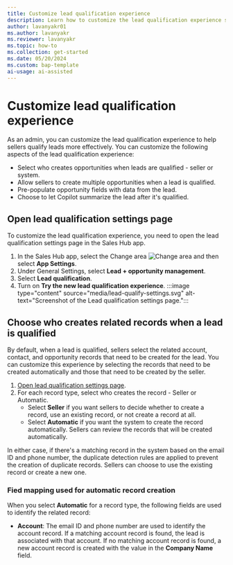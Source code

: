 ```yaml
---
title: Customize lead qualification experience
description: Learn how to customize the lead qualification experience so that sellers can easily qualify leads.
author: lavanyakr01
ms.author: lavanyakr
ms.reviewer: lavanyakr
ms.topic: how-to 
ms.collection: get-started
ms.date: 05/20/2024
ms.custom: bap-template 
ai-usage: ai-assisted
---
```


# Customize lead qualification experience

As an admin, you can customize the lead qualification experience to help sellers qualify leads more effectively. You can customize the following aspects of the lead qualification experience:

- Select who creates opportunities when leads are qualified - seller or system.
- Allow sellers to create multiple opportunities when a lead is qualified.
- Pre-populate opportunity fields with data from the lead.
- Choose to let Copilot summarize the lead after it's qualified.


## Open lead qualification settings page

To customize the lead qualification experience, you need to open the lead qualification settings page in the Sales Hub app.

1. In the Sales Hub app, select the Change area ![Change area](media/change-area.png) and then select **App Settings**.
1. Under General Settings, select **Lead + opportunity management**.
1. Select **Lead qualification**.
1. Turn on **Try the new lead qualification experience**.
   :::image type="content" source="media/lead-qualify-settings.svg" alt-text="Screenshot of the Lead qualification settings page.":::

## Choose who creates related records when a lead is qualified

By default, when a lead is qualified, sellers select the related account, contact, and opportunity records that need to be created for the lead. You can customize this experience by selecting the records that need to be created automatically and those that need to be created by the seller. 

1. [Open lead qualification settings page](#open-lead-qualification-settings-page).
1. For each record type, select who creates the record - Seller or Automatic. 
    - Select **Seller** if you want sellers to decide whether to create a record, use an existing record, or not create a record at all.
    - Select **Automatic** if you want the system to create the record automatically. Sellers can review the records that will be created automatically.

In either case, if there's a matching record in the system based on the email ID and phone number, the duplicate detection rules are applied to prevent the creation of duplicate records. Sellers can choose to use the existing record or create a new one.
   
### Fied mapping used for automatic record creation

When you select **Automatic** for a record type, the following fields are used to identify the related record:

- **Account**: The email ID and phone number are used to identify the account record. If a matching account record is found, the lead is associated with that account. If no matching account record is found, a new account record is created with the value in the **Company Name** field.

